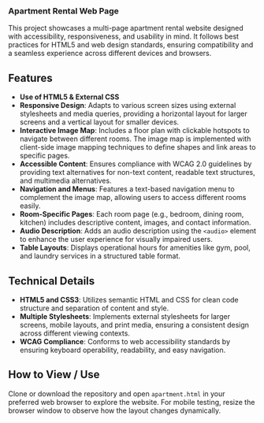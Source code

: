### Apartment Rental Web Page

This project showcases a multi-page apartment rental website designed with accessibility, responsiveness, and usability in mind. It follows best practices for HTML5 and web design standards, ensuring compatibility and a seamless experience across different devices and browsers.

## Features

- **Use of HTML5 & External CSS**
- **Responsive Design**: Adapts to various screen sizes using external stylesheets and media queries, providing a horizontal layout for larger screens and a vertical layout for smaller devices.
- **Interactive Image Map**: Includes a floor plan with clickable hotspots to navigate between different rooms. The image map is implemented with client-side image mapping techniques to define shapes and link areas to specific pages.
- **Accessible Content**: Ensures compliance with WCAG 2.0 guidelines by providing text alternatives for non-text content, readable text structures, and multimedia alternatives.
- **Navigation and Menus**: Features a text-based navigation menu to complement the image map, allowing users to access different rooms easily.
- **Room-Specific Pages**: Each room page (e.g., bedroom, dining room, kitchen) includes descriptive content, images, and contact information.
- **Audio Description**: Adds an audio description using the `<audio>` element to enhance the user experience for visually impaired users.
- **Table Layouts**: Displays operational hours for amenities like gym, pool, and laundry services in a structured table format.

## Technical Details

- **HTML5 and CSS3**: Utilizes semantic HTML and CSS for clean code structure and separation of content and style.
- **Multiple Stylesheets**: Implements external stylesheets for larger screens, mobile layouts, and print media, ensuring a consistent design across different viewing contexts.
- **WCAG Compliance**: Conforms to web accessibility standards by ensuring keyboard operability, readability, and easy navigation.

## How to View / Use

Clone or download the repository and open `apartment.html` in your preferred web browser to explore the website. For mobile testing, resize the browser window to observe how the layout changes dynamically.

